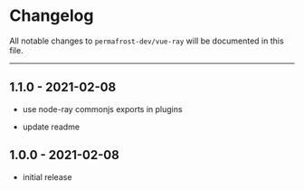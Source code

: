 # Changelog

All notable changes to `permafrost-dev/vue-ray` will be documented in this file.

---

## 1.1.0 - 2021-02-08

- use node-ray commonjs exports in plugins

- update readme

## 1.0.0 - 2021-02-08

- initial release
